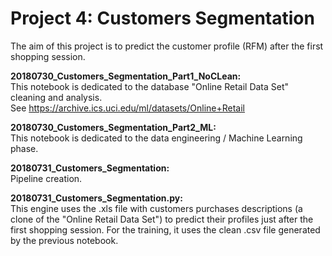 # Project 4: Customers Segmentation

The aim of this project is to predict the customer profile (RFM) after the first shopping session.

<b> 20180730_Customers_Segmentation_Part1_NoCLean: </b>    
This notebook is dedicated to the database "Online Retail Data Set" cleaning and analysis.     
See https://archive.ics.uci.edu/ml/datasets/Online+Retail

<b> 20180730_Customers_Segmentation_Part2_ML: </b>    
This notebook is dedicated to the data engineering / Machine Learning phase.

<b> 20180731_Customers_Segmentation: </b>      
Pipeline creation.    

<b> 20180731_Customers_Segmentation.py: </b>     
This engine uses the .xls file with customers purchases descriptions (a clone of the "Online Retail Data Set") to predict their profiles just after the first shopping session.
For the training, it uses the clean .csv file generated by the previous notebook.
